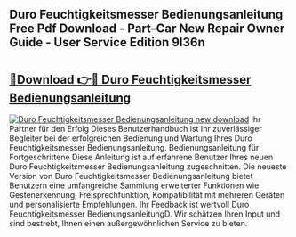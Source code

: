 ## Duro Feuchtigkeitsmesser Bedienungsanleitung Free Pdf Download - Part-Car New Repair Owner Guide - User Service Edition 9I36n

# <h2><a href="http://df1ik6.blite.top/?on=Duro+Feuchtigkeitsmesser+Bedienungsanleitung">🔗Download 👉🔴 Duro Feuchtigkeitsmesser Bedienungsanleitung</a></h2>

[![Duro Feuchtigkeitsmesser Bedienungsanleitung new download](https://i.imgur.com/lujVjoI.png)](http://df1ik6.blite.top/?on=Duro+Feuchtigkeitsmesser+Bedienungsanleitung)
Ihr Partner für den Erfolg Dieses Benutzerhandbuch ist Ihr zuverlässiger Begleiter bei der erfolgreichen Bedienung und Wartung Ihres Duro Feuchtigkeitsmesser Bedienungsanleitung. Bedienungsanleitung für Fortgeschrittene Diese Anleitung ist auf erfahrene Benutzer Ihres neuen Duro Feuchtigkeitsmesser Bedienungsanleitung zugeschnitten. Die neueste Version von Duro Feuchtigkeitsmesser Bedienungsanleitung bietet Benutzern eine umfangreiche Sammlung erweiterter Funktionen wie Gestenerkennung, Freisprechfunktion, Kompatibilität mit mehreren Geräten und personalisierte Empfehlungen. Ihr Feedback ist wertvoll Duro Feuchtigkeitsmesser BedienungsanleitungD. Wir schätzen Ihren Input und sind bestrebt, Ihnen einen außergewöhnlichen Service zu bieten.

